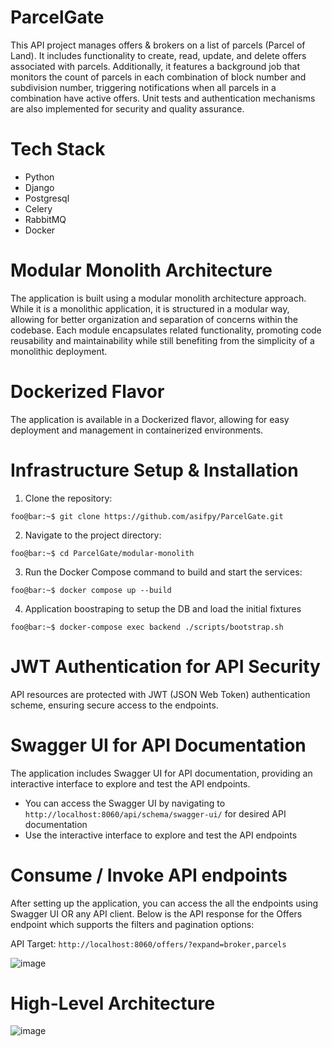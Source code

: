 # ParcelGate

This API project manages offers & brokers on a list of parcels (Parcel of Land). It includes functionality to create, read, update, and delete offers associated with parcels. Additionally, it features a background job that monitors the count of parcels in each combination of block number and subdivision number, triggering notifications when all parcels in a combination have active offers. Unit tests and authentication mechanisms are also implemented for security and quality assurance.

# Tech Stack

- Python
- Django
- Postgresql
- Celery
- RabbitMQ
- Docker

# Modular Monolith Architecture

The application is built using a modular monolith architecture approach. While it is a monolithic application, it is structured in a modular way, allowing for better organization and separation of concerns within the codebase. Each module encapsulates related functionality, promoting code reusability and maintainability while still benefiting from the simplicity of a monolithic deployment.

# Dockerized Flavor

The application is available in a Dockerized flavor, allowing for easy deployment and management in containerized environments.

# Infrastructure Setup & Installation

1. Clone the repository:
```console
foo@bar:~$ git clone https://github.com/asifpy/ParcelGate.git
```

2. Navigate to the project directory:
```console
foo@bar:~$ cd ParcelGate/modular-monolith
```

3. Run the Docker Compose command to build and start the services:
```console
foo@bar:~$ docker compose up --build
````

4. Application boostraping to setup the DB and load the initial fixtures
```console
foo@bar:~$ docker-compose exec backend ./scripts/bootstrap.sh
```
# JWT Authentication for API Security

API resources are protected with JWT (JSON Web Token) authentication scheme, ensuring secure access to the endpoints.

# Swagger UI for API Documentation

The application includes Swagger UI for API documentation, providing an interactive interface to explore and test the API endpoints.

-  You can access the Swagger UI by navigating to `http://localhost:8060/api/schema/swagger-ui/` for desired API documentation
-  Use the interactive interface to explore and test the API endpoints

# Consume / Invoke API endpoints

After setting up the application, you can access the all the endpoints using Swagger UI OR any API client. Below is the API response for the Offers endpoint which supports the filters and pagination options:

API Target: `http://localhost:8060/offers/?expand=broker,parcels`

![image](https://github.com/asifpy/ParcelGate/assets/6741984/d384edeb-d5b2-428e-9f4d-74dd8a51e4b9)

# High-Level Architecture

![image](https://github.com/asifpy/ParcelGate/assets/6741984/e2963d14-2f32-4f60-b7db-8803c7e765ee)







